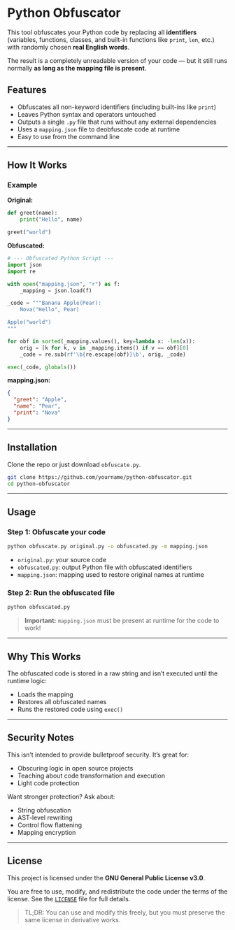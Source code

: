 # Python Obfuscator

This tool obfuscates your Python code by replacing all **identifiers** (variables, functions, classes, and built-in functions like `print`, `len`, etc.) with randomly chosen **real English words**.

The result is a completely unreadable version of your code — but it still runs normally **as long as the mapping file is present**.

## Features

- Obfuscates all non-keyword identifiers (including built-ins like `print`)
- Leaves Python syntax and operators untouched
- Outputs a single `.py` file that runs without any external dependencies
- Uses a `mapping.json` file to deobfuscate code at runtime
- Easy to use from the command line

---

## How It Works

### Example

**Original:**
```python
def greet(name):
    print("Hello", name)

greet("world")
```

**Obfuscated:**
```python
# --- Obfuscated Python Script ---
import json
import re

with open("mapping.json", "r") as f:
    _mapping = json.load(f)

_code = """Banana Apple(Pear):
    Nova("Hello", Pear)

Apple("world")
"""

for obf in sorted(_mapping.values(), key=lambda x: -len(x)):
    orig = [k for k, v in _mapping.items() if v == obf][0]
    _code = re.sub(rf'\b{re.escape(obf)}\b', orig, _code)

exec(_code, globals())
```

**mapping.json:**
```json
{
  "greet": "Apple",
  "name": "Pear",
  "print": "Nova"
}
```

---

## Installation

Clone the repo or just download `obfuscate.py`.

```bash
git clone https://github.com/yourname/python-obfuscator.git
cd python-obfuscator
```

---

## Usage

### Step 1: Obfuscate your code

```bash
python obfuscate.py original.py -o obfuscated.py -m mapping.json
```

- `original.py`: your source code
- `obfuscated.py`: output Python file with obfuscated identifiers
- `mapping.json`: mapping used to restore original names at runtime

### Step 2: Run the obfuscated file

```bash
python obfuscated.py
```

> **Important:** `mapping.json` must be present at runtime for the code to work!

---

## Why This Works

The obfuscated code is stored in a raw string and isn’t executed until the runtime logic:
- Loads the mapping
- Restores all obfuscated names
- Runs the restored code using `exec()`

---

## Security Notes

This isn’t intended to provide bulletproof security. It’s great for:
- Obscuring logic in open source projects
- Teaching about code transformation and execution
- Light code protection

Want stronger protection? Ask about:
- String obfuscation
- AST-level rewriting
- Control flow flattening
- Mapping encryption

---

## License

This project is licensed under the **GNU General Public License v3.0**.

You are free to use, modify, and redistribute the code under the terms of the license. See the [`LICENSE`](LICENSE) file for full details.

> TL;DR: You can use and modify this freely, but you must preserve the same license in derivative works.